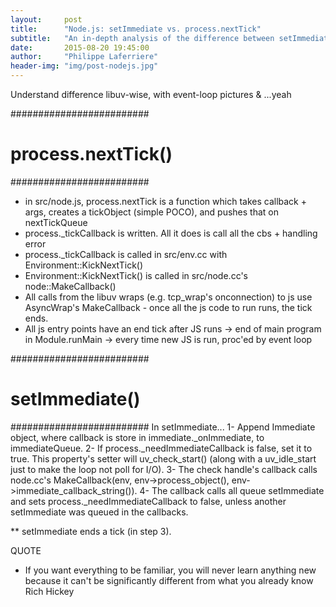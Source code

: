 ```yaml
---
layout:     post
title:      "Node.js: setImmediate vs. process.nextTick"
subtitle:   "An in-depth analysis of the difference between setImmediate and process.nextTick"
date:       2015-08-20 19:45:00
author:     "Philippe Laferriere"
header-img: "img/post-nodejs.jpg"
---
```


Understand difference libuv-wise, with event-loop pictures & ...yeah

#########################
# process.nextTick()
#########################
- in src/node.js, process.nextTick is a function which takes callback + args,
creates a tickObject (simple POCO), and pushes that on nextTickQueue
- process._tickCallback is written. All it does is call all the cbs + handling error
- process._tickCallback is called in src/env.cc with Environment::KickNextTick()
- Environment::KickNextTick() is called in src/node.cc's node::MakeCallback()
- All calls from the libuv wraps (e.g. tcp_wrap's onconnection) to js use 
AsyncWrap's MakeCallback - once all the js code to run runs, the tick ends.
- All js entry points have an end tick after JS runs
	-> end of main program in Module.runMain
	-> every time new JS is run, proc'ed by event loop


#########################
# setImmediate()
#########################
In setImmediate...
1- Append Immediate object, where callback is store in immediate._onImmediate, to immediateQueue.
2- If process._needImmediateCallback is false, set it to true. This property's setter will 
uv_check_start() (along with a uv_idle_start just to make the loop not poll for I/O).
3- The check handle's callback calls node.cc's MakeCallback(env, env->process_object(), env->immediate_callback_string()).
4- The callback calls all queue setImmediate and sets process._needImmediateCallback to 
false, unless another setImmediate was queued in the callbacks.

** setImmediate ends a tick (in step 3). 


QUOTE
- If you want everything to be familiar, you will never learn anything new because it can't be
significantly different from what you already know
	Rich Hickey